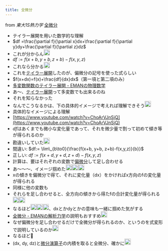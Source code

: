 ```yaml
---
title: 全微分
---
```


from *東大1S熱力学*
[全微分](%E5%85%A8%E5%BE%AE%E5%88%86.md)
- テイラー展開を用いた数学的な理解
- $df =\frac{\partial f}{\partial x}dx+\frac{\partial f}{\partial y}dy+\frac{\partial f}{\partial z}dz$
- これが分からん<img src='https://scrapbox.io/api/pages/blu3mo-public/blu3mo/icon' alt='blu3mo.icon' height="19.5"/>
- $df:= f(x+b, y+b, z+b)-f(x,y,z)$
- これなら分かる<img src='https://scrapbox.io/api/pages/blu3mo-public/blu3mo/icon' alt='blu3mo.icon' height="19.5"/>
- これを[テイラー展開](%E3%83%86%E3%82%A4%E3%83%A9%E3%83%BC%E5%B1%95%E9%96%8B.md)したのが、偏微分の記号を使った式らしい
- $f(x+dx)=f(x)+\frac{df}{dx}dx$（第一項と第二項のみ）
- [多変数関数のテイラー展開 - EMANの物理数学](https://eman-physics.net/math/taylor_multi.html)
- あ〜、[テイラー展開](%E3%83%86%E3%82%A4%E3%83%A9%E3%83%BC%E5%B1%95%E9%96%8B.md)って多変数でも出来るのね
- それを知らなかった
- なんでこうなるかは、下の具体的イメージで考えれば理解できそう<img src='https://scrapbox.io/api/pages/blu3mo-public/blu3mo/icon' alt='blu3mo.icon' height="19.5"/>
- 具体的なイメージによる理解
- [https://www.youtube.com/watch?v=ChoArVJnSjQ](https://www.youtube.com/watch?v=ChoArVJnSjQ)
- $df$はあくまでも微小な変化量であって、それを微少量で割って初めて傾き等が得られるのか
- 勘違いしていた<img src='https://scrapbox.io/api/pages/blu3mo-public/blu3mo/icon' alt='blu3mo.icon' height="19.5"/>
- 間違い: $df:= \lim\_{b\to0}{\frac{f(x+b, y+b, z+b)-f(x,y,z)}{b}}$
- 正しい: $df:= f(x+d, y+d, z+d)-f(x,y,z)$
- 計算は、要はそれぞれの変数で[偏微分](%E5%81%8F%E5%BE%AE%E5%88%86.md)して足し合わせる
- あ〜〜〜、イメージ掴めた<img src='https://scrapbox.io/api/pages/blu3mo-public/blu3mo/icon' alt='blu3mo.icon' height="19.5"/><img src='https://scrapbox.io/api/pages/blu3mo-public/blu3mo/icon' alt='blu3mo.icon' height="19.5"/><img src='https://scrapbox.io/api/pages/blu3mo-public/blu3mo/icon' alt='blu3mo.icon' height="19.5"/>
- xの傾きを偏微分で得て、それに変化量（dx）をかければx方向のfの変化量が得られる
- 同様に他の変数も
- それらを足し合わせると、全方向の傾きから得たfの合計変化量が得られる<img src='https://scrapbox.io/api/pages/blu3mo-public/blu3mo/icon' alt='blu3mo.icon' height="19.5"/><img src='https://scrapbox.io/api/pages/blu3mo-public/blu3mo/icon' alt='blu3mo.icon' height="19.5"/>
- なるほど<img src='https://scrapbox.io/api/pages/blu3mo-public/blu3mo/icon' alt='blu3mo.icon' height="19.5"/><img src='https://scrapbox.io/api/pages/blu3mo-public/blu3mo/icon' alt='blu3mo.icon' height="19.5"/><img src='https://scrapbox.io/api/pages/blu3mo-public/blu3mo/icon' alt='blu3mo.icon' height="19.5"/>、dxとかdyとかの意味も一緒に掴めた気がする
- [全微分 - EMANの解析力学](https://eman-physics.net/analytic/total_dif.html)の説明もおすすめ<img src='https://scrapbox.io/api/pages/blu3mo-public/takker/icon' alt='takker.icon' height="19.5"/>
- なぜ偏微分を足し合わせるだけで全微分が得られるのか、というのを式変形で説明しているのか<img src='https://scrapbox.io/api/pages/blu3mo-public/blu3mo/icon' alt='blu3mo.icon' height="19.5"/>
- なるほど🙏
- (dx, dy, dz)と[微分演算子](%E5%BE%AE%E5%88%86%E6%BC%94%E7%AE%97%E5%AD%90.md)の内積を取ると全微分、確かに<img src='https://scrapbox.io/api/pages/blu3mo-public/blu3mo/icon' alt='blu3mo.icon' height="19.5"/>
